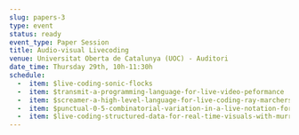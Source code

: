 ```yaml
---
slug: papers-3
type: event
status: ready
event_type: Paper Session
title: Audio-visual Livecoding
venue: Universitat Oberta de Catalunya (UOC) - Auditori
date_time: Thursday 29th, 10h-11:30h
schedule:
  -  item: $live-coding-sonic-flocks
  -  item: $transmit-a-programming-language-for-live-video-peformance
  -  item: $screamer-a-high-level-language-for-live-coding-ray-marchers
  -  item: $punctual-0-5-combinatorial-variation-in-a-live-notation-for 
  -  item: $live-coding-structured-data-for-real-time-visuals-with-murrelet
---
```

